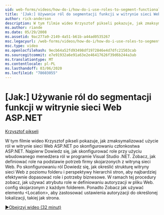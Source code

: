 ```yaml
---
uid: web-forms/videos/how-do-i/how-do-i-use-roles-to-segment-functionality-in-an-aspnet-web-site
title: '[Jak:] Używanie ról do segmentacji funkcji w witrynie sieci Web ASP.NET | Microsoft Docs'
author: rick-anderson
description: W tym filmie wideo Krzysztof pikseli pokazuje, jak zmaksymalizować użycie ról w witrynie sieci Web ASP.NET po skonfigurowaniu członkostwa ASP.NET. Najpierw Dowiedz się, jak skonfigurować roli...
ms.author: riande
ms.date: 05/29/2008
ms.assetid: 9ac277a9-2149-4a51-b61b-a44ad0535267
msc.legacyurl: /web-forms/videos/how-do-i/how-do-i-use-roles-to-segment-functionality-in-an-aspnet-web-site
msc.type: video
ms.openlocfilehash: 9ecb64a52fd93498df1972846e4d7dfc21503cab
ms.sourcegitcommit: e7e91932a6e91a63e2e46417626f39d6b244a3ab
ms.translationtype: MT
ms.contentlocale: pl-PL
ms.lasthandoff: 03/06/2020
ms.locfileid: "78603055"
---
```

# <a name="how-do-i-use-roles-to-segment-functionality-in-an-aspnet-web-site"></a>[Jak:] Używanie ról do segmentacji funkcji w witrynie sieci Web ASP.NET

[Krzysztof pikseli](https://twitter.com/chrispels)

W tym filmie wideo Krzysztof pikseli pokazuje, jak zmaksymalizować użycie ról w witrynie sieci Web ASP.NET po skonfigurowaniu członkostwa ASP.NET. Najpierw Dowiedz się, jak skonfigurować role przy użyciu wbudowanego menedżera ról w programie Visual Studio .NET. Zobacz, jak definiować role na podstawie potrzeb firmy skojarzonych z witryną sieci Web. Po skonfigurowaniu ról Dowiedz się, jak określić strukturę witryny sieci Web z poziomu folderu i perspektywy hierarchii stron, aby najbardziej efektywnie dopasować role i potrzeby biznesowe. W ramach tej procedury zobacz, jak używać atrybutu role w definiowaniu autoryzacji w pliku Web. config skojarzonym z każdym folderem. Ponadto Zobacz jak używać elementu &lt;Location&gt;, aby zastosować ustawienia autoryzacji do określonej lokalizacji, takiej jak strona.

[&#9654;Obejrzyj wideo (32 minut)](https://channel9.msdn.com/Blogs/ASP-NET-Site-Videos/how-do-i-use-roles-to-segment-functionality-in-an-aspnet-web-site)
